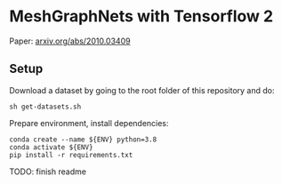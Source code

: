 # MeshGraphNets with Tensorflow 2

Paper: [arxiv.org/abs/2010.03409](https://arxiv.org/abs/2010.03409)

## Setup

Download a dataset by going to the root folder of this repository and do:

    sh get-datasets.sh

Prepare environment, install dependencies:

    conda create --name ${ENV} python=3.8
    conda activate ${ENV}
    pip install -r requirements.txt

TODO: finish readme
